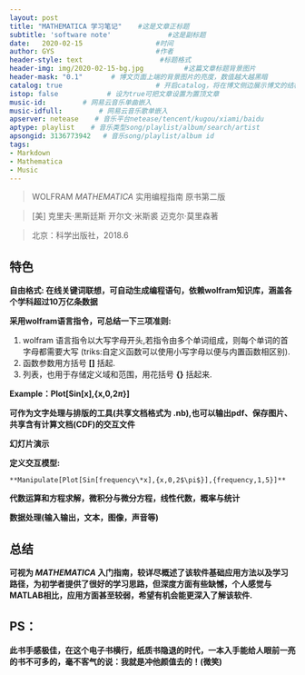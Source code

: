 ```yaml
---
layout: post
title: "MATHEMATICA 学习笔记"    #这是文章正标题
subtitle: 'software note'              #这是副标题
date:   2020-02-15                  #时间
author: GYS                         #作者
header-style: text                   #标题格式
header-img: img/2020-02-15-bg.jpg          #这篇文章标题背景图片
header-mask: "0.1"       # 博文页面上端的背景图片的亮度，数值越大越黑暗
catalog: true 						# 开启catalog，将在博文侧边展示博文的结构
istop: false            # 设为true可把文章设置为置顶文章
music-id:         # 网易云音乐单曲嵌入
music-idfull:         # 网易云音乐歌单嵌入
apserver: netease    # 音乐平台netease/tencent/kugou/xiami/baidu
aptype: playlist    # 音乐类型song/playlist/album/search/artist
apsongid: 3136773942   # 音乐song/playlist/album id
tags:
- Markdown
- Mathematica
- Music
---
```


> WOLFRAM *MATHEMATICA* 实用编程指南 原书第二版

> [美] 克里夫·黑斯廷斯    开尔文·米斯裘    迈克尔·莫里森著

> 北京：科学出版社，2018.6

## 特色
**自由格式: 在线关键词联想，可自动生成编程语句，依赖wolfram知识库，涵盖各个学科超过10万亿条数据**

**采用wolfram语言指令，可总结一下三项准则:**

1. wolfram 语言指令以大写字母开头,若指令由多个单词组成，则每个单词的首字母都需要大写 (triks:自定义函数可以使用小写字母以便与内置函数相区别).
2. 函数参数用方括号 **[]** 括起.
3. 列表，也用于存储定义域和范围，用花括号 **{}** 括起来.

**Example：Plot[Sin[x],{x,0,2$\pi$}]**

**可作为文字处理与排版的工具(共享文档格式为 .nb),也可以输出pdf、保存图片、共享含有计算文档(CDF)的交互文件**

**幻灯片演示**

**定义交互模型:**

~~~
**Manipulate[Plot[Sin[frequency\*x],{x,0,2$\pi$}],{frequency,1,5}]**
~~~

**代数运算和方程求解，微积分与微分方程，线性代数，概率与统计**

**数据处理(输入输出，文本，图像，声音等)**

## 总结
**可视为 *MATHEMATICA* 入门指南，较详尽概述了该软件基础应用方法以及学习路径，为初学者提供了很好的学习思路，但深度方面有些缺憾，个人感觉与MATLAB相比，应用方面甚至较弱，希望有机会能更深入了解该软件.**

## PS：
**此书手感极佳，在这个电子书横行，纸质书隐退的时代，一本入手能给人眼前一亮的书不可多的，毫不客气的说：我就是冲他颜值去的！(微笑)**
